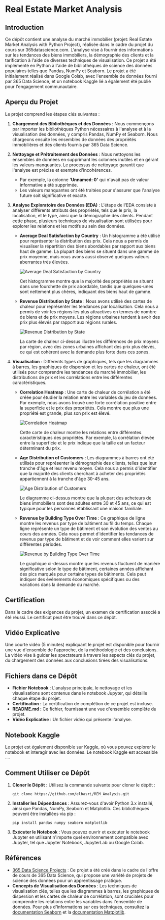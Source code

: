 
# Real Estate Market Analysis

## Introduction

Ce dépôt contient une analyse du marché immobilier (projet: Real Estate Market Analysis with Python Project), réalisée dans le cadre du projet du cours sur 365datascience.com. L'analyse vise à fournir des informations sur les tendances des biens immobiliers, la démographie des clients et la tarification à l'aide de diverses techniques de visualisation. Ce projet a été implémenté en Python à l'aide de bibliothèques de science des données populaires telles que Pandas, NumPy et Seaborn. Le projet a été initialement réalisé dans Google Colab, avec l'ensemble de données fourni par 365 Data Science, et un notebook Kaggle lié a également été publié pour l'engagement communautaire.

## Aperçu du Projet

Le projet comprend les étapes clés suivantes :

1. **Chargement des Bibliothèques et des Données** : Nous commençons par importer les bibliothèques Python nécessaires à l'analyse et à la visualisation des données, y compris Pandas, NumPy et Seaborn. Nous chargeons ensuite les ensembles de données des propriétés immobilières et des clients fournis par 365 Data Science.

2. **Nettoyage et Prétraitement des Données** : Nous nettoyons les ensembles de données en supprimant les colonnes inutiles et en gérant les valeurs manquantes. Le processus de nettoyage garantit que l'analyse est précise et exempte d'incohérences.

   - Par exemple, la colonne **'Unnamed: 0'** qui n'avait pas de valeur informative a été supprimée.
   - Les valeurs manquantes ont été traitées pour s'assurer que l'analyse future soit significative et exacte.

3. **Analyse Exploratoire des Données (EDA)** : L'étape de l'EDA consiste à analyser différents attributs des propriétés, tels que le prix, la localisation, et le type, ainsi que la démographie des clients. Pendant cette phase, plusieurs techniques de visualisation sont utilisées pour explorer les relations et les motifs au sein des données.

   - **Average Deal Satisfaction by Country** : Un histogramme a été utilisé pour représenter la distribution des prix. Cela nous a permis de visualiser la répartition des biens abordables par rapport aux biens haut de gamme. La plupart des biens se situent dans une gamme de prix moyenne, mais nous avons aussi observé quelques valeurs aberrantes très élevées.

     ![Average Deal Satisfaction by Country](images/Average_Deal_Satisfaction_by_Country.png)
     
     Cet histogramme montre que la majorité des propriétés se situent dans une fourchette de prix abordable, tandis que quelques-unes sont nettement plus chères, indiquant des biens haut de gamme.

   - **Revenue Distribution by State** : Nous avons utilisé des cartes de chaleur pour représenter les tendances par localisation. Cela nous a permis de voir les régions les plus attractives en termes de nombre de biens et de prix moyens. Les régions urbaines tendent à avoir des prix plus élevés par rapport aux régions rurales.

     ![Revenue Distribution by State](images/Revenue_Distribution_by_State.png)
     
     La carte de chaleur ci-dessus illustre les différences de prix moyens par région, avec des zones urbaines affichant des prix plus élevés, ce qui est cohérent avec la demande plus forte dans ces zones.

4. **Visualisation** : Différents types de graphiques, tels que les diagrammes à barres, les graphiques de dispersion et les cartes de chaleur, ont été utilisés pour comprendre les tendances du marché immobilier, les distributions de prix et les corrélations entre les différentes caractéristiques.

   - **Correlation Heatmap** : Une carte de chaleur de corrélation a été créée pour étudier la relation entre les variables du jeu de données. Par exemple, nous avons trouvé une forte corrélation positive entre la superficie et le prix des propriétés. Cela montre que plus une propriété est grande, plus son prix est élevé.

     ![Correlation Heatmap](images/Correlation_Heatmap.png)
     
     Cette carte de chaleur montre les relations entre différentes caractéristiques des propriétés. Par exemple, la corrélation élevée entre la superficie et le prix indique que la taille est un facteur déterminant du prix.

   - **Age Distribution of Customers** : Les diagrammes à barres ont été utilisés pour représenter la démographie des clients, telles que leur tranche d'âge et leur revenu moyen. Cela nous a permis d'identifier que la majorité des clients cherchant à acheter des propriétés appartiennent à la tranche d'âge 30-45 ans.

     ![Age Distribution of Customers](images/Age_Distribution_of_Customers.png)
     
     Le diagramme ci-dessus montre que la plupart des acheteurs de biens immobiliers sont des adultes entre 30 et 45 ans, ce qui est typique pour les personnes établissant une maison familiale.

   - **Revenue by Building Type Over Time** : Ce graphique de ligne montre les revenus par type de bâtiment au fil du temps. Chaque ligne représente un type de bâtiment et son évolution des ventes au cours des années. Cela nous permet d'identifier les tendances de revenus par type de bâtiment et de voir comment elles varient sur différentes périodes.

     ![Revenue by Building Type Over Time](images/Revenue_by_Building_Type_Over_Time.png)
     
     Le graphique ci-dessus montre que les revenus fluctuent de manière significative selon le type de bâtiment, certaines années affichant des pics marqués pour certains types de bâtiments. Cela peut indiquer des événements économiques spécifiques ou des variations dans la demande du marché.


## Certification

Dans le cadre des exigences du projet, un examen de certification associé a été réussi. Le certificat peut être trouvé dans ce dépôt.

## Vidéo Explicative

Une courte vidéo (5 minutes) expliquant le projet est disponible pour fournir une vue d'ensemble de l'approche, de la méthodologie et des conclusions. La vidéo vise à guider les spectateurs à travers les aspects clés du projet, du chargement des données aux conclusions tirées des visualisations.

## Fichiers dans ce Dépôt

- **Fichier Notebook** : L'analyse principale, le nettoyage et les visualisations sont contenus dans le notebook Jupyter, qui détaille chaque étape du projet.
- **Certification** : La certification de complétion de ce projet est incluse.
- **README.md** : Ce fichier, fournissant une vue d'ensemble complète du projet.
- **Vidéo Explicative** : Un fichier vidéo qui présente l'analyse.

## Notebook Kaggle

Le projet est également disponible sur Kaggle, où vous pouvez explorer le notebook et interagir avec les données. Le notebook Kaggle est accessible ....

## Comment Utiliser ce Dépôt

1. **Cloner le Dépôt** : Utilisez la commande suivante pour cloner le dépôt :
   ```
   git clone https://github.com/elbasri/REM_Analysis.git
   ```
2. **Installer les Dépendances** : Assurez-vous d'avoir Python 3.x installé, ainsi que Pandas, NumPy, Seaborn et Matplotlib. Ces bibliothèques peuvent être installées via pip :
   ```
   pip install pandas numpy seaborn matplotlib
   ```
3. **Exécuter le Notebook** : Vous pouvez ouvrir et exécuter le notebook Jupyter en utilisant n'importe quel environnement compatible avec Jupyter, tel que Jupyter Notebook, JupyterLab ou Google Colab.


## Références

- [365 Data Science Projects](https://learn.365datascience.com/projects/) : Ce projet a été créé dans le cadre de l'offre de cours de 365 Data Science, qui propose une variété de projets de science des données pour un apprentissage pratique.
- **Concepts de Visualisation des Données** : Les techniques de visualisation clés, telles que les diagrammes à barres, les graphiques de dispersion et les cartes de chaleur de corrélation, sont cruciales pour comprendre les relations entre les variables dans l'ensemble de données. Pour plus d'informations sur ces techniques, consultez la [documentation Seaborn](https://seaborn.pydata.org/) et la [documentation Matplotlib](https://matplotlib.org/).
